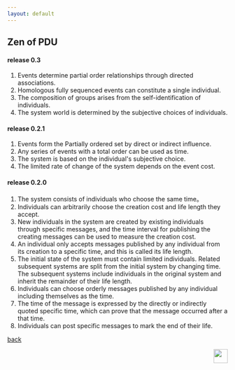 ```yaml
---
layout: default
---
```


## Zen of PDU

#### release 0.3

1. Events determine partial order relationships through directed associations.
2. Homologous fully sequenced events can constitute a single individual.
3. The composition of groups arises from the self-identification of individuals.
4. The system world is determined by the subjective choices of individuals.

#### release 0.2.1

1. Events form the Partially ordered set by direct or indirect influence.
2. Any series of events with a total order can be used as time.
3. The system is based on the individual's subjective choice.
4. The limited rate of change of the system depends on the event cost.

#### release 0.2.0

1. The system consists of individuals who choose the same time。
2. Individuals can arbitrarily choose the creation cost and life length they accept.
3. New individuals in the system are created by existing individuals through specific messages, and the time interval for publishing the creating messages can be used to measure the creation cost.
4. An individual only accepts messages published by any individual from its creation to a specific time, and this is called its life length.
5. The initial state of the system must contain limited individuals. Related subsequent systems are split from the initial system by changing time. The subsequent systems include individuals in the original system and inherit the remainder of their life length.
6. Individuals can choose orderly messages published by any individual including themselves as the time.
7. The time of the message is expressed by the directly or indirectly quoted specific time, which can prove that the message occurred after a that time.
8. Individuals can post specific messages to mark the end of their life.


[back](../../)

<a href="https://pdu.pub"><img height="32" align="right" src="https://peng.pdu.pub/assets/img/logo.png"></a>
